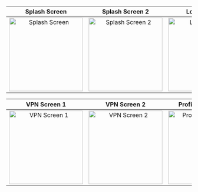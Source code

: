 | Splash Screen | Splash Screen 2 | Login Screen | Forget Screen | Movie Screen |
|:-------------:|:----------------:|:------------:|:-------------:|:------------:|
| <img src="https://github.com/user-attachments/assets/e041c700-3c94-4ae5-9b92-317b1bd1dd9e" alt="Splash Screen" width="200"/> | <img src="https://github.com/user-attachments/assets/bc77b295-5bf6-4a88-b944-2caad5df0729" alt="Splash Screen 2" width="200"/> | <img src="https://github.com/user-attachments/assets/1f31ebfc-7ac7-4ed9-8440-9153f2d94a59" alt="Login Screen" width="200"/> | <img src="https://github.com/user-attachments/assets/1ac66211-fda4-4cbe-80d1-bb0f7d265e9d" alt="Forget Screen" width="200"/> | <img src="https://github.com/user-attachments/assets/7e3f7983-1620-46b2-bc6c-7d4211e6a5b6" alt="Movie Screen" width="200"/> |

| VPN Screen 1 | VPN Screen 2 | Profile Edit Screen | Profile Screen | Verify Code Screen |
|:------------:|:------------:|:-------------------:|:--------------:|:-------------------:|
| <img src="https://github.com/user-attachments/assets/65083ae6-1a49-4f7a-bec1-1cc3fa7d2f93" alt="VPN Screen 1" width="200"/> | <img src="https://github.com/user-attachments/assets/beee166f-7636-4744-b0cd-ad0f0dd6d98c" alt="VPN Screen 2" width="200"/> | <img src="https://github.com/user-attachments/assets/06675b3c-1e15-4b42-9290-12a4291b0ff8" alt="Profile Edit Screen" width="200"/> | <img src="https://github.com/user-attachments/assets/65495da8-4484-414d-b9f6-7387af42a8cc" alt="Profile Screen" width="200"/> | <img src="https://github.com/user-attachments/assets/38de4c81-1035-44ce-aec0-f3af25d18193" alt="Verify Code Screen" width="200"/> |
